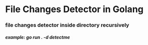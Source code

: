# File Changes Detector in Golang

### file changes detector inside directory recursively


##### example: go run . -d detectme

